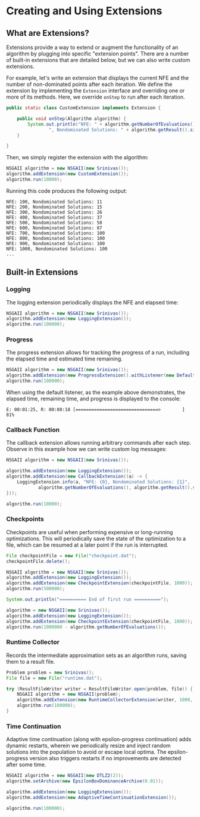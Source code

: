 # Creating and Using Extensions

## What are Extensions?

Extensions provide a way to extend or augment the functionality of an algorithm by plugging into specific
"extension points".  There are a number of built-in extensions that are detailed below, but we can also write custom
extensions.

For example, let's write an extension that displays the current NFE and the number of non-dominated points after each
iteration.  We define the extension by implementing the `Extension` interface and overriding one or more of its methods.
Here, we override `onStep` to run after each iteration.

<!-- java:examples/org/moeaframework/examples/extensions/CustomExtensionExample.java [32:39] -->

```java
public static class CustomExtension implements Extension {

    public void onStep(Algorithm algorithm) {
        System.out.println("NFE: " + algorithm.getNumberOfEvaluations() +
                ", Nondominated Solutions: " + algorithm.getResult().size());
    }

}
```

Then, we simply register the extension with the algorithm:

<!-- java:examples/org/moeaframework/examples/extensions/CustomExtensionExample.java [42:44] -->

```java
NSGAII algorithm = new NSGAII(new Srinivas());
algorithm.addExtension(new CustomExtension());
algorithm.run(10000);
```

Running this code produces the following output:

<!-- output:examples/org/moeaframework/examples/extensions/CustomExtensionExample.java [:10] {Truncated} -->

```
NFE: 100, Nondominated Solutions: 11
NFE: 200, Nondominated Solutions: 15
NFE: 300, Nondominated Solutions: 26
NFE: 400, Nondominated Solutions: 37
NFE: 500, Nondominated Solutions: 58
NFE: 600, Nondominated Solutions: 87
NFE: 700, Nondominated Solutions: 100
NFE: 800, Nondominated Solutions: 100
NFE: 900, Nondominated Solutions: 100
NFE: 1000, Nondominated Solutions: 100
...
```

## Built-in Extensions

### Logging

The logging extension periodically displays the NFE and elapsed time:

<!-- java:examples/org/moeaframework/examples/extensions/LoggingExample.java [32:34] -->

```java
NSGAII algorithm = new NSGAII(new Srinivas());
algorithm.addExtension(new LoggingExtension());
algorithm.run(100000);
```

### Progress

The progress extension allows for tracking the progress of a run, including the elapsed time and estimated time
remaining.

<!-- java:examples/org/moeaframework/examples/extensions/ProgressExtensionExample.java [33:35] -->

```java
NSGAII algorithm = new NSGAII(new Srinivas());
algorithm.addExtension(new ProgressExtension().withListener(new DefaultProgressListener()));
algorithm.run(100000);
```

When using the default listener, as the example above demonstrates, the elapsed time, remaining time, and progress
is displayed to the console:

```
E: 00:01:25, R: 00:00:18 [===============================>        ] 81%
```

### Callback Function

The callback extension allows running arbitrary commands after each step.  Observe in this example how we can write
custom log messages:

<!-- java:examples/org/moeaframework/examples/extensions/CallbackExtensionExample.java [33:41] -->

```java
NSGAII algorithm = new NSGAII(new Srinivas());

algorithm.addExtension(new LoggingExtension());
algorithm.addExtension(new CallbackExtension((a) -> {
    LoggingExtension.info(a, "NFE: {0}, Nondominated Solutions: {1}",
            algorithm.getNumberOfEvaluations(), algorithm.getResult().size());
}));

algorithm.run(10000);
```

### Checkpoints

Checkpoints are useful when performing expensive or long-running optimizations.  This will periodically save
the state of the optimization to a file, which can be resumed at a later point if the run is interrupted.

<!-- java:examples/org/moeaframework/examples/extensions/CheckpointExample.java [35:48] -->

```java
File checkpointFile = new File("checkpoint.dat");
checkpointFile.delete();

NSGAII algorithm = new NSGAII(new Srinivas());
algorithm.addExtension(new LoggingExtension());
algorithm.addExtension(new CheckpointExtension(checkpointFile, 1000));
algorithm.run(500000);

System.out.println("========== End of first run ==========");

algorithm = new NSGAII(new Srinivas());
algorithm.addExtension(new LoggingExtension());
algorithm.addExtension(new CheckpointExtension(checkpointFile, 1000));
algorithm.run(1000000 - algorithm.getNumberOfEvaluations());
```

### Runtime Collector

Records the intermediate approximation sets as an algorithm runs, saving them to a result file.

<!-- java:examples/org/moeaframework/examples/extensions/RuntimeCollectorExample.java [36:43] -->

```java
Problem problem = new Srinivas();
File file = new File("runtime.dat");

try (ResultFileWriter writer = ResultFileWriter.open(problem, file)) {
    NSGAII algorithm = new NSGAII(problem);
    algorithm.addExtension(new RuntimeCollectorExtension(writer, 1000, FrequencyType.EVALUATIONS));
    algorithm.run(100000);
}
```

### Time Continuation

Adaptive time continuation (along with epsilon-progress continuation) adds dynamic restarts, wherein we periodically
resize and inject random solutions into the population to avoid or escape local optima.  The epsilon-progress version
also triggers restarts if no improvements are detected after some time.

<!-- java:examples/org/moeaframework/examples/extensions/AdaptiveTimeContinuationExample.java [36:42] -->

```java
NSGAII algorithm = new NSGAII(new DTLZ2(2));
algorithm.setArchive(new EpsilonBoxDominanceArchive(0.01));

algorithm.addExtension(new LoggingExtension());
algorithm.addExtension(new AdaptiveTimeContinuationExtension());

algorithm.run(100000);
```

